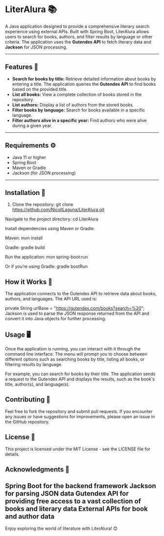 # LiterAlura 📚

A Java application designed to provide a comprehensive literary search experience using external APIs. Built with Spring Boot, LiterAlura allows users to search for books, authors, and filter results by language or other criteria. The application uses the **Gutendex API** to fetch literary data and **Jackson** for JSON processing.

---

## Features 🌟

- **Search for books by title:** Retrieve detailed information about books by entering a title. The application queries the **Gutendex API** to find books based on the provided title.
- **List all books:** View a complete collection of books stored in the repository.
- **List authors:** Display a list of authors from the stored books.
- **Filter books by language:** Search for books available in a specific language.
- **Filter authors alive in a specific year:** Find authors who were alive during a given year.

---

## Requirements ⚙️

- Java 11 or higher
- Spring Boot
- Maven or Gradle
- Jackson (for JSON processing)

---

## Installation 🚀

1. Clone the repository:
   git clone https://github.com/NicollLaguna/LiterAlura.git

Navigate to the project directory:
cd LiterAlura

Install dependencies using Maven or Gradle:

Maven:
mvn install

Gradle:
gradle build

Run the application:
mvn spring-boot:run

Or if you’re using Gradle:
gradle bootRun

## How it Works 🔧
The application connects to the Gutendex API to retrieve data about books, authors, and languages. The API URL used is:

private String urlBase = "https://gutendex.com/books?search=%20";
Jackson is used to parse the JSON response returned from the API and convert it into Java objects for further processing.

## Usage 🖥️
Once the application is running, you can interact with it through the command line interface. The menu will prompt you to choose between different options such as searching books by title, listing all books, or filtering results by language.

For example, you can search for books by their title. The application sends a request to the Gutendex API and displays the results, such as the book's title, author(s), and language(s).

## Contributing 🤝
Feel free to fork the repository and submit pull requests. If you encounter any issues or have suggestions for improvements, please open an issue in the GitHub repository.

## License 📄
This project is licensed under the MIT License - see the LICENSE file for details.

## Acknowledgments 🙏
Spring Boot for the backend framework
Jackson for parsing JSON data
Gutendex API for providing free access to a vast collection of books and literary data
External APIs for book and author data
---
Enjoy exploring the world of literature with LiterAlura! 😊
